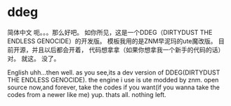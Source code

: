 # ddeg
简体中文
呃。。。那么好吧。
如你所见，这是一个DDEG（DIRTYDUST THE ENDLESS GENOCIDE）的开发版。
模板我用的是ZNM早泥玛的ute魔改版。
目前开源，并且以后都会开着，
代码想拿拿（如果你想拿我一个新手的代码的话）
对。
就这。
没了。

English
uhh...then well.
as you see,its a dev version of DDEG(DIRTYDUST THE ENDLESS GENOCIDE).
the engine  i use is ute modded by znm.
open source now,and forever,
take the codes if you want(if you wanna take the codes from a newer like me)
yup.
thats all.
nothing left.
